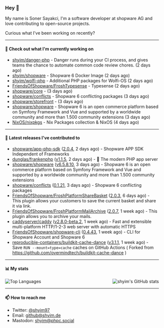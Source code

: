 ### Hey 👋

My name is Soner Sayakci, I'm a software developer at shopware AG and love contributing to open-source projects.

Curious what I've been working on recently?

---

#### 👷 Check out what I'm currently working on

- [shyim/danger-php](https://github.com/shyim/danger-php) - Danger runs during your CI process, and gives teams the chance to automate common code review chores. (2 days ago)
- [shyim/shopware](https://github.com/shyim/shopware) - Shopware 6 Docker Image (2 days ago)
- [shyim/wolfi-php](https://github.com/shyim/wolfi-php) - Additional PHP packages for Wolfi-OS (2 days ago)
- [FriendsOfShopware/FroshTypesense](https://github.com/FriendsOfShopware/FroshTypesense) - Typesense (2 days ago)
- [shopware/core](https://github.com/shopware/core) -  (3 days ago)
- [shopware/conflicts](https://github.com/shopware/conflicts) - Shopware 6 conflicting packages (3 days ago)
- [shopware/storefront](https://github.com/shopware/storefront) -  (3 days ago)
- [shopware/shopware](https://github.com/shopware/shopware) - Shopware 6 is an open commerce platform based on Symfony Framework and Vue and supported by a worldwide community and more than 1.500 community extensions (3 days ago)
- [NixOS/nixpkgs](https://github.com/NixOS/nixpkgs) - Nix Packages collection &amp; NixOS (4 days ago)

---

#### 🔭 Latest releases I've contributed to

- [shopware/app-php-sdk](https://github.com/shopware/app-php-sdk) ([2.0.4](https://github.com/shopware/app-php-sdk/releases/tag/2.0.4), 2 days ago) - Shopware APP SDK Independent of Frameworks
- [dunglas/frankenphp](https://github.com/dunglas/frankenphp) ([v1.1.5](https://github.com/dunglas/frankenphp/releases/tag/v1.1.5), 2 days ago) - 🧟 The modern PHP app server
- [shopware/shopware](https://github.com/shopware/shopware) ([v6.5.8.10](https://github.com/shopware/shopware/releases/tag/v6.5.8.10), 3 days ago) - Shopware 6 is an open commerce platform based on Symfony Framework and Vue and supported by a worldwide community and more than 1.500 community extensions
- [shopware/conflicts](https://github.com/shopware/conflicts) ([0.1.21](https://github.com/shopware/conflicts/releases/tag/0.1.21), 3 days ago) - Shopware 6 conflicting packages
- [FriendsOfShopware/FroshPlatformShareBasket](https://github.com/FriendsOfShopware/FroshPlatformShareBasket) ([2.0.3](https://github.com/FriendsOfShopware/FroshPlatformShareBasket/releases/tag/2.0.3), 6 days ago) - This plugin allows your customers to save the current basket and share it via link.
- [FriendsOfShopware/FroshPlatformMailArchive](https://github.com/FriendsOfShopware/FroshPlatformMailArchive) ([2.0.7](https://github.com/FriendsOfShopware/FroshPlatformMailArchive/releases/tag/2.0.7), 1 week ago) - This plugin allows you to archive your mails.
- [caddyserver/caddy](https://github.com/caddyserver/caddy) ([v2.8.0-beta.2](https://github.com/caddyserver/caddy/releases/tag/v2.8.0-beta.2), 1 week ago) - Fast and extensible multi-platform HTTP/1-2-3 web server with automatic HTTPS
- [FriendsOfShopware/shopware-cli](https://github.com/FriendsOfShopware/shopware-cli) ([0.4.43](https://github.com/FriendsOfShopware/shopware-cli/releases/tag/0.4.43), 1 week ago) - CLI for Shopware Account and Shopware 6
- [reproducible-containers/buildkit-cache-dance](https://github.com/reproducible-containers/buildkit-cache-dance) ([v3.1.1](https://github.com/reproducible-containers/buildkit-cache-dance/releases/tag/v3.1.1), 1 week ago) - Save `RUN --mount=type=cache` caches on GitHub Actions ( Forked from https://github.com/overmindtech/buildkit-cache-dance )

---

#### 📊 My stats

<img align="right" alt="shyim's GitHub stats" src="https://github-readme-stats.vercel.app/api?username=shyim&count_private=1&show_icons=true&" />

![Top Languages](https://github-readme-stats.vercel.app/api/top-langs/?username=shyim)

---

#### 📫 How to reach me

- Twitter: [@shyim97](https://twitter.com/shyim97)
- Email: [github@shyim.de](mailto://github@shyim.de)
- Mastodon: <a rel="me" href="https://phpc.social/@shyim">shyim@phpc.social</a>

